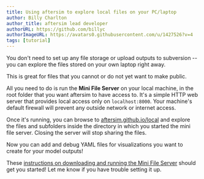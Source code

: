 ```yaml
---
title: Using aftersim to explore local files on your PC/laptop
author: Billy Charlton
author_title: aftersim lead developer
authorURL: https://github.com/billyc
authorImageURL: https://avatars0.githubusercontent.com/u/1427526?v=4
tags: [tutorial]
---
```


You don't need to set up any file storage or upload outputs to subversion -- you can explore the files stored on your own laptop right away.

This is great for files that you cannot or do not yet want to make public.

All you need to do is run the **Mini File Server** on your local machine, in the root folder that you want aftersim to have access to. It's a simple HTTP web server that provides local access only on `localhost:8000`. Your machine's default firewall will prevent any outside network or internet access.

Once it's running, you can browse to [aftersim.github.io/local](https://aftersim.github.io/local) and explore the files and subfolders inside the directory in which you started the mini file server. Closing the server will stop sharing the files.

Now you can add and debug YAML files for visualizations you want to create for your model outputs!

These [instructions on downloading and running the Mini File Server](https://aftersim.github.io/docs/docs/#viewing-local-folders-on-your-computer) should get you started! Let me know if you have trouble setting it up.
